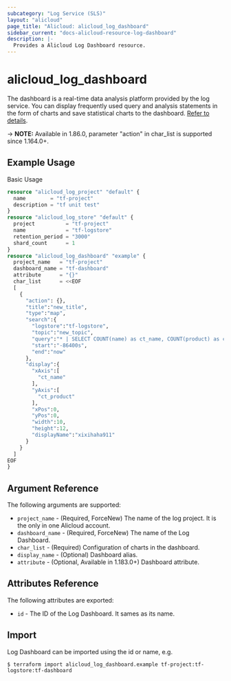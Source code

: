 ```yaml
---
subcategory: "Log Service (SLS)"
layout: "alicloud"
page_title: "Alicloud: alicloud_log_dashboard"
sidebar_current: "docs-alicloud-resource-log-dashboard"
description: |-
  Provides a Alicloud Log Dashboard resource.
---
```


# alicloud\_log\_dashboard
The dashboard is a real-time data analysis platform provided by the log service. You can display frequently used query and analysis statements in the form of charts and save statistical charts to the dashboard.
[Refer to details](https://www.alibabacloud.com/help/doc-detail/102530.htm).

-> **NOTE:** Available in 1.86.0, parameter "action" in char_list is supported since 1.164.0+. 

## Example Usage

Basic Usage

```terraform
resource "alicloud_log_project" "default" {
  name        = "tf-project"
  description = "tf unit test"
}
resource "alicloud_log_store" "default" {
  project          = "tf-project"
  name             = "tf-logstore"
  retention_period = "3000"
  shard_count      = 1
}
resource "alicloud_log_dashboard" "example" {
  project_name   = "tf-project"
  dashboard_name = "tf-dashboard"
  attribute      = "{}"
  char_list      = <<EOF
  [
    {
      "action": {},
      "title":"new_title",
      "type":"map",
      "search":{
        "logstore":"tf-logstore",
        "topic":"new_topic",
        "query":"* | SELECT COUNT(name) as ct_name, COUNT(product) as ct_product, name,product GROUP BY name,product",
        "start":"-86400s",
        "end":"now"
      },
      "display":{
        "xAxis":[
          "ct_name"
        ],
        "yAxis":[
          "ct_product"
        ],
        "xPos":0,
        "yPos":0,
        "width":10,
        "height":12,
        "displayName":"xixihaha911"
      }
    }
  ]
EOF
}
```


## Argument Reference

The following arguments are supported:

* `project_name` - (Required, ForceNew) The name of the log project. It is the only in one Alicloud account.
* `dashboard_name` - (Required, ForceNew) The name of the Log Dashboard.
* `char_list` - (Required) Configuration of charts in the dashboard.
* `display_name` - (Optional) Dashboard alias.
* `attribute` - (Optional, Available in 1.183.0+) Dashboard attribute.

## Attributes Reference

The following attributes are exported:

* `id` - The ID of the Log Dashboard. It sames as its name.

## Import

Log Dashboard can be imported using the id or name, e.g.

```
$ terraform import alicloud_log_dashboard.example tf-project:tf-logstore:tf-dashboard
```
